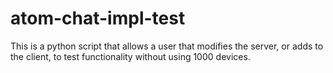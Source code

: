 # atom-chat-impl-test
This is a python script that allows a user that modifies the server, or adds to the client, to test functionality without using 1000 devices.
